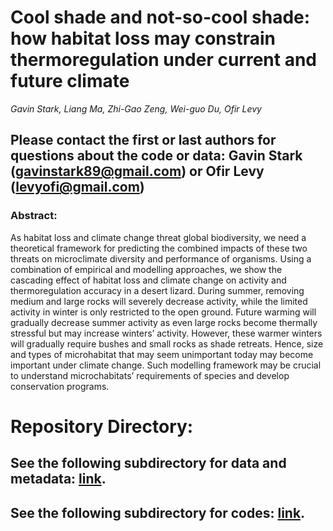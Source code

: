 # Cool shade and not-so-cool shade: how habitat loss may constrain thermoregulation under current and future climate 

_Gavin Stark, Liang Ma, Zhi-Gao Zeng, Wei-guo Du, Ofir Levy_

## Please contact the first or last authors for questions about the code or data: Gavin Stark (gavinstark89@gmail.com) or Ofir Levy (levyofi@gmail.com)

### Abstract:
As habitat loss and climate change threat global biodiversity, we need a theoretical framework for predicting the combined impacts of these two threats on microclimate diversity and performance of organisms. Using a combination of empirical and modelling approaches, we show the cascading effect of habitat loss and climate change on activity and thermoregulation accuracy in a desert lizard. During summer, removing medium and large rocks will severely decrease activity, while the limited activity in winter is only restricted to the open ground. Future warming will gradually decrease summer activity as even large rocks become thermally stressful but may increase winters’ activity. However, these warmer winters will gradually require bushes and small rocks as shade retreats. Hence, size and types of microhabitat that may seem unimportant today may become important under climate change. Such modelling framework may be crucial to understand microchabitats’ requirements of species and develop conservation programs.

# **Repository Directory**:
## See the following subdirectory for data and metadata: [link](https://github.com/levyofi/Stark_et_al_ELE/tree/main/Data).

## See the following subdirectory for codes: [link](https://github.com/levyofi/Stark_et_al_ELE/tree/main/Codes).
